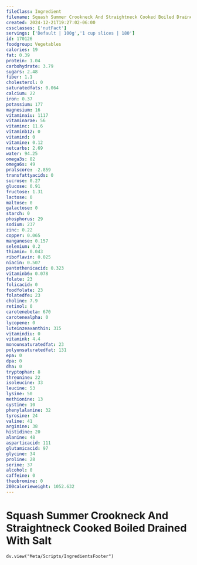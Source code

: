 ```yaml
---
fileClass: Ingredient
filename: Squash Summer Crookneck And Straightneck Cooked Boiled Drained With Salt
created: 2024-12-21T19:27:02-06:00
cssclasses: ['nutFact']
servings: ['Default | 100g','1 cup slices | 180']
id: 170126
foodgroup: Vegetables
calories: 19
fat: 0.39
protein: 1.04
carbohydrate: 3.79
sugars: 2.48
fiber: 1.1
cholesterol: 0
saturatedfats: 0.064
calcium: 22
iron: 0.37
potassium: 177
magnesium: 16
vitaminaiu: 1117
vitaminarae: 56
vitaminc: 11.6
vitaminb12: 0
vitamind: 0
vitamine: 0.12
netcarbs: 2.69
water: 94.25
omega3s: 82
omega6s: 49
pralscore: -2.859
transfattyacids: 0
sucrose: 0.27
glucose: 0.91
fructose: 1.31
lactose: 0
maltose: 0
galactose: 0
starch: 0
phosphorus: 29
sodium: 237
zinc: 0.22
copper: 0.065
manganese: 0.157
selenium: 0.2
thiamin: 0.043
riboflavin: 0.025
niacin: 0.507
pantothenicacid: 0.323
vitaminb6: 0.078
folate: 23
folicacid: 0
foodfolate: 23
folatedfe: 23
choline: 7.9
retinol: 0
carotenebeta: 670
carotenealpha: 0
lycopene: 0
luteinzeaxanthin: 315
vitamindiu: 0
vitamink: 4.4
monounsaturatedfat: 23
polyunsaturatedfat: 131
epa: 0
dpa: 0
dha: 0
tryptophan: 8
threonine: 22
isoleucine: 33
leucine: 53
lysine: 50
methionine: 13
cystine: 10
phenylalanine: 32
tyrosine: 24
valine: 41
arginine: 38
histidine: 20
alanine: 48
asparticacid: 111
glutamicacid: 97
glycine: 34
proline: 28
serine: 37
alcohol: 0
caffeine: 0
theobromine: 0
200calorieweight: 1052.632
---
```


# Squash Summer Crookneck And Straightneck Cooked Boiled Drained With Salt

```dataviewjs
dv.view("Meta/Scripts/IngredientsFooter")
```